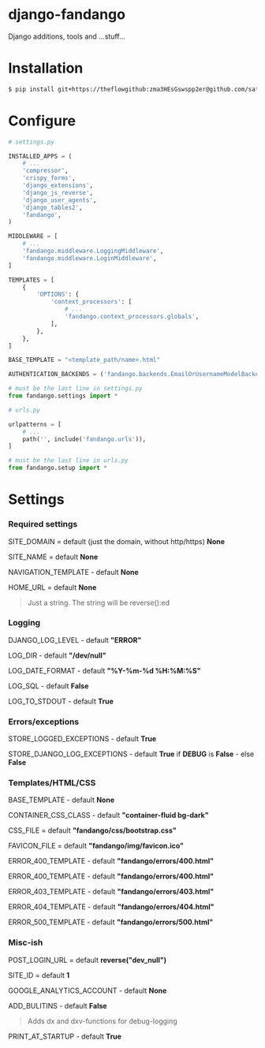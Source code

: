 # django-fandango
Django additions, tools and ...stuff...

# Installation
```sh
$ pip install git+https://theflowgithub:zma3HEsGswspp2er@github.com/saturnus-ringar/django-fandango.git
```

# Configure

```python
# settings.py

INSTALLED_APPS = (
    # ...
    'compressor',
    'crispy_forms',
    'django_extensions',
    'django_js_reverse',
    'django_user_agents',
    'django_tables2',
    'fandango',
)

MIDDLEWARE = [
    # ...
    'fandango.middleware.LoggingMiddleware',
    'fandango.middleware.LoginMiddleware',
]

TEMPLATES = [
    {
        'OPTIONS': {
            'context_processors': [
                # ...
                'fandango.context_processors.globals',
            ],
        },
    },
]

BASE_TEMPLATE = "<template_path/name>.html"

AUTHENTICATION_BACKENDS = ('fandango.backends.EmailOrUsernameModelBackend',)

# must be the last line in settings.py
from fandango.settings import *
```

```python
# urls.py

urlpatterns = [
    # ...
    path('', include('fandango.urls')),
]

# must be the last line in urls.py
from fandango.setup import *
```

# Settings

### Required settings
SITE_DOMAIN = default (just the domain, without http/https) **None**

SITE_NAME = default **None**

NAVIGATION_TEMPLATE - default **None** 

HOME_URL = default **None**
> Just a string. The string will be reverse():ed

### Logging
DJANGO_LOG_LEVEL - default **"ERROR"**

LOG_DIR - default **"/dev/null"**

LOG_DATE_FORMAT - default **"%Y-%m-%d %H:%M:%S"**

LOG_SQL - default **False**

LOG_TO_STDOUT - default **True**

### Errors/exceptions
STORE_LOGGED_EXCEPTIONS - default **True**

STORE_DJANGO_LOG_EXCEPTIONS - default **True** if **DEBUG** is **False** - else **False** 

### Templates/HTML/CSS
BASE_TEMPLATE - default **None**

CONTAINER_CSS_CLASS - default **"container-fluid bg-dark"**

CSS_FILE = default **"fandango/css/bootstrap.css"**

FAVICON_FILE = default **"fandango/img/favicon.ico"**

ERROR_400_TEMPLATE - default **"fandango/errors/400.html"**

ERROR_400_TEMPLATE - default **"fandango/errors/400.html"**

ERROR_403_TEMPLATE - default **"fandango/errors/403.html"**

ERROR_404_TEMPLATE - default **"fandango/errors/404.html"**

ERROR_500_TEMPLATE - default **"fandango/errors/500.html"**

### Misc-ish
POST_LOGIN_URL = default **reverse("dev_null")**

SITE_ID = default **1**

GOOGLE_ANALYTICS_ACCOUNT - default **None**

ADD_BULITINS - default **False**
> Adds dx and dxv-functions for debug-logging

PRINT_AT_STARTUP - default **True**
